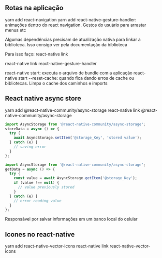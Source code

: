 ## Rotas na aplicação

yarn add react-navigation
yarn add react-native-gesture-handler: animações dentro do react navigation. Gestos do usuário para arrastar menus etc

Algumas dependências precisam de atualização nativa para linkar a biblioteca. Isso consigo ver pela documentação da biblioteca

Para isso faço: react-native link

react-native link react-native-gesture-handler

react-native start: executa o arquivo de bundle com a aplicação
react-native start --reset-cache: quando fica dando erros de cache ou bibliotecas. Limpa o cache dos caminhos e imports

## React native async store

yarn add @react-native-community/async-storage
react-native link @react-native-community/async-storage

```javascript
import AsyncStorage from '@react-native-community/async-storage';
storeData = async () => {
  try {
    await AsyncStorage.setItem('@storage_Key', 'stored value');
  } catch (e) {
    // saving error
  }
};
```

```javascript
import AsyncStorage from '@react-native-community/async-storage';
getData = async () => {
  try {
    const value = await AsyncStorage.getItem('@storage_Key');
    if (value !== null) {
      // value previously stored
    }
  } catch (e) {
    // error reading value
  }
};
```

Responsável por salvar informações em um banco local do celular

## Icones no react-native

yarn add react-native-vector-icons
react-native link react-native-vector-icons

